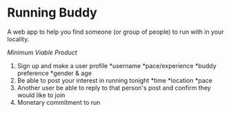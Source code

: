 Running Buddy
==========
A web app to help you find someone (or group of people) to run with in your locality.

*Minimum Viable Product*
1. Sign up and make a user profile
  *username
  *pace/experience
  *buddy preference
    *gender & age
2. Be able to post your interest in running tonight
  *time
  *location
  *pace
3. Another user be able to reply to that person's post and confirm they would like to join
4. Monetary commitment to run
